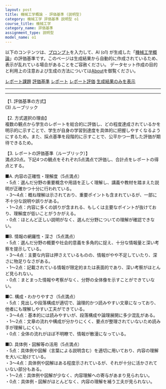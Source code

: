 ```yaml
---
layout: post
title: 機械工学概論 - 評価基準 (説明型)
category: 機械工学 評価基準 説明型 o1
course_title: 機械工学
category_name: 評価基準
assignment_type: 説明型
model_name: o1
---
```


以下のコンテンツは、[プロンプト](https://github.com/takedatoshiyuki/synthetic_assignments/tree/main/generated/機械工学/o1/prompt_評価基準-説明型.md)を入力して、AI (o1) が生成した「[機械工学概論](/contents/機械工学/)」の評価基準です。このページは生成結果から自動的に作成されているため、表示が乱れている場合があることをご容赦ください。
データセット作成の目的と利用上の注意および生成の方法については[About](/About)を御覧ください。

[レポート課題](../レポート課題-説明型)
[評価基準](../評価基準-説明型)
[レポート](../レポート-説明型)
[レポート評価](../レポート評価-説明型)
[生成結果のみを表示](https://github.com/takedatoshiyuki/synthetic_assignments/tree/main/generated/機械工学/o1/評価基準-説明型.md)
  

***
***
  
【1. 評価基準の方式】  
(3) ルーブリック

【2. 方式選択の理由】  
複数の観点から学生のレポートを総合的に評価し、どの程度達成されているかを明示的に示すことで、学生が自身の学習到達度を具体的に把握しやすくなるようにするため。また、採点基準を段階的に示すことで、公平かつ一貫した評価が期待できるため。

【3. レポートの評価基準（ルーブリック）】  
満点20点。下記4つの観点をそれぞれ5点満点で評価し、合計点をレポートの得点とする。

■A. 内容の正確性・理解度（5点満点）  
・5点：選んだ分野の重要概念や用語を正しく理解し、講義や教材を踏まえた説明が正確かつ十分に行われている。  
・3～4点：概ね理解は示されており、重要ポイントも含まれているが、一部に不十分な説明や誤りがある。  
・1～2点：内容に多くの誤りが含まれる、もしくは主要なポイントが抜けており、理解度が低いことがうかがえる。  
・0点：ほとんど正しい説明がなく、選んだ分野についての理解が確認できない。

■B. 情報の網羅性・深さ（5点満点）  
・5点：選んだ分野の概要や社会的意義を多角的に捉え、十分な情報量と深い考察を提示している。  
・3～4点：主要な内容は押さえているものの、情報がやや不足していたり、深さに物足りなさがある。  
・1～2点：記載されている情報が限定的または表面的であり、深い考察がほとんど見られない。  
・0点：まとまった情報や考察がなく、分野の全体像を示すことができていない。

■C. 構成・わかりやすさ（5点満点）  
・5点：見出しや段落構成が適切で、論理的かつ読みやすい文章になっており、他者にも理解しやすい工夫ができている。  
・3～4点：基本的には読みやすいが、段落構成や論理展開に多少混乱がある。  
・1～2点：文章の流れや構成が分かりにくく、要点が整理されていないため読み手が理解しにくい。  
・0点：全体の流れがほぼ不明瞭で、情報が散漫になっている。

■D. 具体例・図解等の活用（5点満点）  
・5点：具体例や図解（言葉による説明含む）を適切に用いており、内容の理解を大いに助けている。  
・3～4点：具体例や図解はある程度示されているが、それが十分に活かされていない部分もある。  
・1～2点：具体例や図解が少なく、内容理解への寄与があまり見られない。  
・0点：具体例・図解がほとんどなく、内容の理解を補う工夫が見られない。
